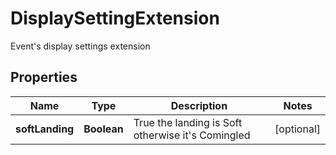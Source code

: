 

# DisplaySettingExtension

Event's display settings extension

## Properties

| Name | Type | Description | Notes |
|------------ | ------------- | ------------- | -------------|
|**softLanding** | **Boolean** | True the landing is Soft otherwise it&#39;s Comingled |  [optional] |



